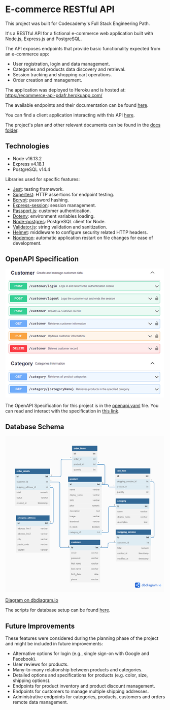 # E-commerce RESTful API

This project was built for Codecademy's Full Stack Engineering Path.

It's a RESTful API for a fictional e-commerce web application built with Node.js, Express.js and PostgreSQL.

The API exposes endpoints that provide basic functionality expected from an e-commerce app:

- User registration, login and data management.
- Categories and products data discovery and retrieval.
- Session tracking and shopping cart operations.
- Order creation and management.

The application was deployed to Heroku and is hosted at: https://ecommerce-api-pdafr.herokuapp.com/

The available endpoints and their documentation can be found [here](https://ecommerce-api-pdafr.herokuapp.com/api/docs).

You can find a client application interacting with this API [here](https://clothes-store-pdafr.netlify.app/).

The project's plan and other relevant documents can be found in the [docs folder](./docs).

## Technologies

* Node v16.13.2
* Express v4.18.1
* PostgreSQL v14.4

Libraries used for specific features:

* [Jest](https://github.com/facebook/jest): testing framework.
* [Supertest](https://github.com/visionmedia/supertest): HTTP assertions for endpoint testing.
* [Bcrypt](https://github.com/kelektiv/node.bcrypt.js): password hashing.
* [Express-session](https://github.com/expressjs/session): session management.
* [Passport.js](https://github.com/jaredhanson/passport): customer authentication.
* [Dotenv](https://github.com/motdotla/dotenv): environment variables loading.
* [Node-postgres](https://github.com/brianc/node-postgres): PostgreSQL client for Node.
* [Validator.js](https://github.com/validatorjs/validator.js): string validation and sanitization.
* [Helmet](https://github.com/helmetjs/helmet): middleware to configure security related HTTP headers.
* [Nodemon](https://github.com/remy/nodemon): automatic application restart on file changes for ease of development.

## OpenAPI Specification

<img src="./docs/api-specification/openapi-spec-preview.png" alt="OpenAPI Specification preview" width=500px height=405px />

The OpenAPI Specification for this project is in the [openapi.yaml](./api-specification/openapi.yaml) file. You can read and interact with the specification in [this link](https://ecommerce-api-pdafr.herokuapp.com/api/docs/).

## Database Schema

<img src="./docs/database/database-schema.png" alt="Database schema" width=500px height=490px />

[Diagram on dbdiagram.io](https://dbdiagram.io/d/62bdd5c669be0b672c77022f)

The scripts for database setup can be found [here](./docs/database/scripts).

## Future Improvements

These features were considered during the planning phase of the project and might be included in future improvements:

- Alternative options for login (e.g., single sign-on with Google and Facebook).
- User reviews for products.
- Many-to-many relationship between products and categories.
- Detailed options and specifications for products (e.g. color, size, shipping options).
- Endpoints for product inventory and product discount management.
- Endpoints for customers to manage multiple shipping addresses.
- Administrative endpoints for categories, products, customers and orders remote data management.